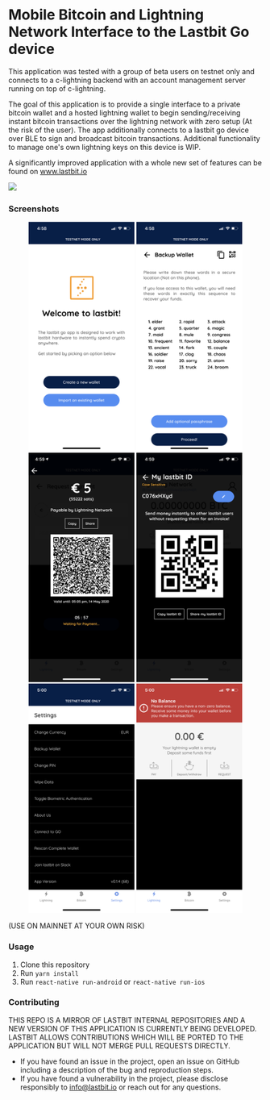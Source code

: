 # Mobile Bitcoin and Lightning Network Interface to the Lastbit Go device

This application was tested with a group of beta users on testnet only and connects to a c-lightning backend with an account management server running on top of c-lightning.

The goal of this application is to provide a single interface to a private bitcoin wallet and a hosted lightning wallet to begin sending/receiving instant bitcoin transactions over the lightning network with zero setup (At the risk of the user). The app additionally connects to a lastbit go device over BLE to sign and broadcast bitcoin transactions. Additional functionality to manage one's own lightning keys on this device is WIP.

A significantly improved application with a whole new set of features can be found on www.lastbit.io


<img src="/assets/screenshots/demo_2.gif"/>

### Screenshots

<p align="center">
  <img src="/assets/screenshots/screen_6.PNG"  height="455">
  <img src="/assets/screenshots/screen_3.PNG"  height="455">
  <img src="/assets/screenshots/screen_4.PNG"  height="455">
  <img src="/assets/screenshots/screen_1.PNG"  height="455">
  <img src="/assets/screenshots/screen_2.PNG"  height="455">
  <img src="/assets/screenshots/screen_5.PNG"  height="455">
</p>

(USE ON MAINNET AT YOUR OWN RISK)

### Usage

1. Clone this repository
2. Run `yarn install`
3. Run `react-native run-android` or `react-native run-ios`


### Contributing

THIS REPO IS A MIRROR OF LASTBIT INTERNAL REPOSITORIES AND A NEW VERSION OF THIS APPLICATION IS CURRENTLY BEING DEVELOPED. LASTBIT ALLOWS CONTRIBUTIONS WHICH WILL BE PORTED TO THE APPLICATION BUT WILL NOT MERGE PULL REQUESTS DIRECTLY.

- If you have found an issue in the project, open an issue on GitHub including a description of the bug and reproduction steps.
- If you have found a vulnerability in the project, please disclose responsibly to info@lastbit.io or reach out for any questions.